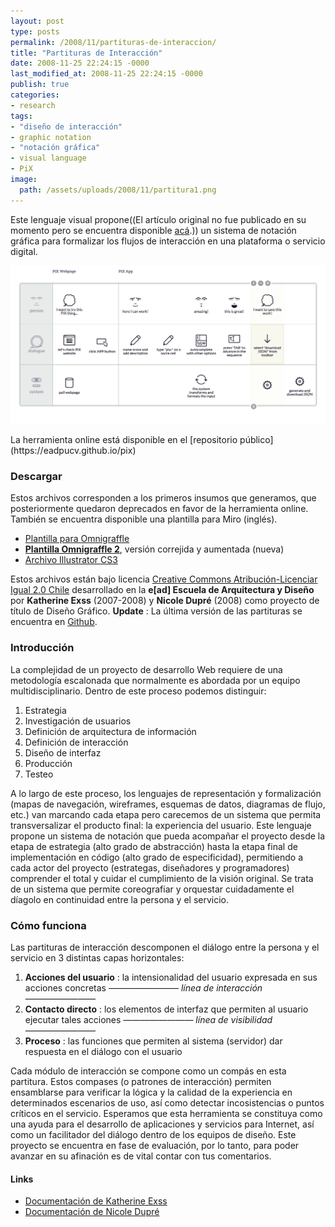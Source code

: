 ```yaml
---
layout: post
type: posts
permalink: /2008/11/partituras-de-interaccion/
title: "Partituras de Interacción"
date: 2008-11-25 22:24:15 -0000
last_modified_at: 2008-11-25 22:24:15 -0000
publish: true
categories:
- research
tags:
- "diseño de interacción"
- graphic notation
- "notación gráfica"
- visual language
- PiX
image:
  path: /assets/uploads/2008/11/partitura1.png
---
```

Este lenguaje visual propone((El artículo original no fue publicado en su momento pero se encuentra disponible [acá](https://www.researchgate.net/publication/387997690_PiX_Language_Proposal_Interaction_Notation_for_Digital_Systems_Design).)) un sistema de notación gráfica para formalizar los flujos de interacción en una plataforma o servicio digital.

![Imagen de una partitura en la herramienta en línea, disponible en github](/assets/uploads/2008/11/pix.png)
<p class='caption'>La herramienta online está disponible en el [repositorio público](https://eadpucv.github.io/pix)</p>

### Descargar
Estos archivos corresponden a los primeros insumos que generamos, que posteriormente quedaron deprecados en favor de la herramienta online. También se encuentra disponible una plantilla para Miro (inglés).

* [Plantilla para Omnigraffle](http://wiki.ead.pucv.cl/images/c/c1/Alfa_2.0.stencil.zip)
* [**Plantilla Omnigraffle 2**](http://www.herbertspencer.net/archivo/interaction-score.gstencil.zip), versión correjida y aumentada (nueva)
* [Archivo Illustrator CS3](http://wiki.ead.pucv.cl/images/8/83/Alfa_2.0.ait.zip)

Estos archivos están bajo licencia [Creative Commons Atribución-Licenciar Igual 2.0 Chile](http://creativecommons.org/licenses/by-sa/2.0/cl/ "Licencia del trabajo") desarrollado en la **e[ad] Escuela de Arquitectura y Diseño** por **Katherine Exss** (2007-2008) y **Nicole Dupré** (2008) como proyecto de título de Diseño Gráfico. **Update** : La última versión de las partituras se encuentra en [Github](https://github.com/hspencer/Partituras-de-Interaccion).

### Introducción

La complejidad de un proyecto de desarrollo Web requiere de una metodología escalonada que normalmente es abordada por un equipo multidisciplinario. Dentro de este proceso podemos distinguir:

  1. Estrategia
  2. Investigación de usuarios
  3. Definición de arquitectura de información
  4. Definición de interacción
  5. Diseño de interfaz
  6. Producción
  7. Testeo

A lo largo de este proceso, los lenguajes de representación y formalización (mapas de navegación, wireframes, esquemas de datos, diagramas de flujo, etc.) van marcando cada etapa pero carecemos de un sistema que permita transversalizar el producto final: la experiencia del usuario. Este lenguaje propone un sistema de notación que pueda acompañar el proyecto desde la etapa de estrategia (alto grado de abstracción) hasta la etapa final de implementación en código (alto grado de especificidad), permitiendo a cada actor del proyecto (estrategas, diseñadores y programadores) comprender el total y cuidar el cumplimiento de la visión original. Se trata de un sistema que permite coreografiar y orquestar cuidadamente el díagolo en continuidad entre la persona y el servicio.

### Cómo funciona

Las partituras de interacción descomponen el diálogo entre la persona y el servicio en 3 distintas capas horizontales:

  1. **Acciones del usuario** : la intensionalidad del usuario expresada en sus acciones concretas _———————— línea de interacción ————————_
  2. **Contacto directo** : los elementos de interfaz que permiten al usuario ejecutar tales acciones _———————— línea de visibilidad ————————_
  3. **Proceso** : las funciones que permiten al sistema (servidor) dar respuesta en el diálogo con el usuario

Cada módulo de interacción se compone como un compás en esta partitura. Estos compases (o patrones de interacción) permiten ensamblarse para verificar la lógica y la calidad de la experiencia en determinados escenarios de uso, así como detectar incosistencias o puntos críticos en el servicio. Esperamos que esta herramienta se constituya como una ayuda para el desarrollo de aplicaciones y servicios para Internet, así como un facilitador del diálogo dentro de los equipos de diseño. Este proyecto se encuentra en fase de evaluación, por lo tanto, para poder avanzar en su afinación es de vital contar con tus comentarios.

#### Links

* [Documentación de Katherine Exss](http://wiki.ead.pucv.cl/index.php/Lenguajes_Visuales_para_la_Interacci%C3%B3n "en Wiki Casiopea")
* [Documentación de Nicole Dupré](http://wiki.ead.pucv.cl/index.php/Partituras_de_Interacci%C3%B3n "en Wiki Casiopea")
